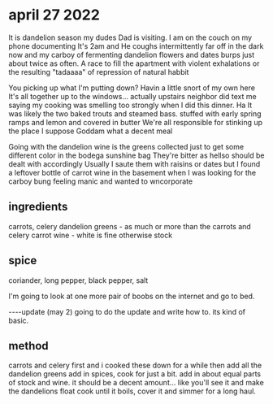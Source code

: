 # april 27 2022

It is dandelion season my dudes
Dad is visiting.
I am on the couch on my phone documenting
It's 2am and He coughs intermittently far off in the dark now and my carboy of fermenting dandelion flowers and dates burps just about twice as often. A race to fill the apartment with violent exhalations or the resulting "tadaaaa" of repression of natural habbit

You picking up what I'm putting down?
Havin a little snort of my own here 
It's all together up to the windows...
actually upstairs neighbor did text me saying my cooking was smelling too strongly when I did this dinner. Ha 
It was likely the two baked trouts and steamed bass. stuffed with early spring ramps and lemon and covered in butter
We're all responsible for stinking up the place I suppose
Goddam what a decent meal

Going with the dandelion wine is the greens collected just to get some different color in the bodega sunshine bag
They're bitter as hellso should be dealt with accordingly
Usually I saute them with raisins or dates but I found a leftover bottle of carrot wine in the basement when I was looking for the carboy bung feeling manic and wanted to wncorporate



## ingredients

carrots, celery
dandelion greens - as much or more than the carrots and celery
carrot wine - white is fine otherwise
stock

## spice

coriander, long pepper, black pepper, salt


I'm going to look at one more pair of boobs on the internet and go to bed.


----update (may 2) going to do the update and write how to. its kind of basic.

## method

carrots and celery first and i cooked these down for a while
then add all the dandelion greens
add in spices, cook for just a bit.
add in about equal parts of stock and wine. it should be a decent amount... like you'll see it and make the dandelions float
cook until it boils, cover it and simmer for a long haul. 